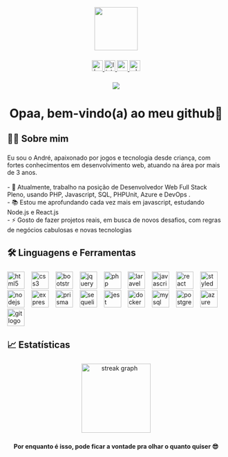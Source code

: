 <div align="center">
  <img height="100" src="https://media.giphy.com/media/RbDKaczqWovIugyJmW/giphy.gif"  />
</div>

###

<div align="center">
  <a href="https://my-website-andre-luis33.vercel.app/" target="_blank">
    <img src="https://img.shields.io/static/v1?message=WEBSITE&logo=ko-fi&label=&color=333&logoColor=white&labelColor=&style=for-the-badge" height="25" alt="ko-fi logo"  />
  </a>
  <a href="https://www.linkedin.com/in/andre-luis-dev/" target="_blank">
    <img src="https://img.shields.io/static/v1?message=LinkedIn&logo=linkedin&label=&color=0077B5&logoColor=white&labelColor=&style=for-the-badge" height="25" alt="linkedin logo"  />
  </a>
  <a href="mailto:andreluismoura22@gmail.com" target="_blank">
    <img src="https://img.shields.io/static/v1?message=Gmail&logo=gmail&label=&color=D14836&logoColor=white&labelColor=&style=for-the-badge" height="25" alt="gmail logo"  />
  </a>
  <a href="https://wa.me/5521974480796?text=Oi+Andr%C3%A9" target="_blank">
    <img src="https://img.shields.io/static/v1?message=Whatsapp&logo=whatsapp&label=&color=25D366&logoColor=white&labelColor=&style=for-the-badge" height="25" alt="whatsapp logo"  />
  </a>
</div>

###

<div align="center">
  <img src="https://visitor-badge.laobi.icu/badge?page_id=andre-luis33.andre-luis33&"  />
</div>

###

<h1 align="center">Opaa, bem-vindo(a) ao meu github👋</h1>

###

<h2 align="left">👩‍💻  Sobre mim</h2>

###

<p align="left">Eu sou o André, apaixonado por jogos e tecnologia desde criança, com fortes conhecimentos em desenvolvimento web, atuando na área por mais de 3 anos.<br><br>- 🔭 Atualmente, trabalho na posição de Desenvolvedor Web Full Stack Pleno, usando PHP, Javascript, SQL, PHPUnit, Azure e DevOps .<br>- 📚 Estou me aprofundando cada vez mais em javascript, estudando Node.js e React.js<br>- ⚡ Gosto de fazer projetos reais, em busca de novos desafios, com regras de negócios cabulosas e novas tecnologias</p>

###

<h2 align="left">🛠 Linguagens e Ferramentas</h2>

###

<div align="left">
  <img src="https://skillicons.dev/icons?i=html" height="40" alt="html5 logo"  />
  <img width="8" />
  <img src="https://skillicons.dev/icons?i=css" height="40" alt="css3 logo"  />
  <img width="8" />
  <img src="https://skillicons.dev/icons?i=bootstrap" height="40" alt="bootstrap logo"  />
  <img width="8" />
  <img src="https://skillicons.dev/icons?i=jquery" height="40" alt="jquery logo"  />
  <img width="8" />
  <img src="https://skillicons.dev/icons?i=php" height="40" alt="php logo"  />
  <img width="8" />
  <img src="https://skillicons.dev/icons?i=laravel" height="40" alt="laravel logo"  />
  <img width="8" />
  <img src="https://skillicons.dev/icons?i=js" height="40" alt="javascript logo"  />
  <img width="8" />
  <img src="https://skillicons.dev/icons?i=react" height="40" alt="react logo"  />
  <img width="8" />
  <img src="https://skillicons.dev/icons?i=styledcomponents" height="40" alt="styledcomponents logo"  />
  <img width="8" />
  <img src="https://skillicons.dev/icons?i=nodejs" height="40" alt="nodejs logo"  />
  <img width="8" />
  <img src="https://skillicons.dev/icons?i=express" height="40" alt="express logo"  />
  <img width="8" />
  <img src="https://skillicons.dev/icons?i=prisma" height="40" alt="prisma logo"  />
  <img width="8" />
  <img src="https://skillicons.dev/icons?i=sequelize" height="40" alt="sequelize logo"  />
  <img width="8" />
  <img src="https://skillicons.dev/icons?i=jest" height="40" alt="jest logo"  />
  <img width="8" />
  <img src="https://skillicons.dev/icons?i=docker" height="40" alt="docker logo"  />
  <img width="8" />
  <img src="https://skillicons.dev/icons?i=mysql" height="40" alt="mysql logo"  />
  <img width="8" />
  <img src="https://skillicons.dev/icons?i=postgres" height="40" alt="postgresql logo"  />
  <img width="8" />
  <img src="https://skillicons.dev/icons?i=azure" height="40" alt="azure logo"  />
  <img width="8" />
  <img src="https://skillicons.dev/icons?i=git" height="40" alt="git logo"  />
</div>

###

<h2 align="left">📈   Estatísticas</h2>

###

<div align="center">
<!--
  <img src="https://github-readme-stats.vercel.app/api/top-langs?username=andre-luis33&locale=pt-br&hide_title=false&layout=compact&card_width=320&langs_count=5&theme=radical&hide_border=false&order=2" height="160" alt="languages graph"  />
  -->
  <img src="https://streak-stats.demolab.com?user=andre-luis33&locale=pt-br&mode=weekly&theme=radical&hide_border=false&border_radius=5&order=3" height="160" alt="streak graph"  />
 </div>
 
###

<h4 align="center">Por enquanto é isso, pode ficar a vontade pra olhar o quanto quiser 😎</h4>

###
